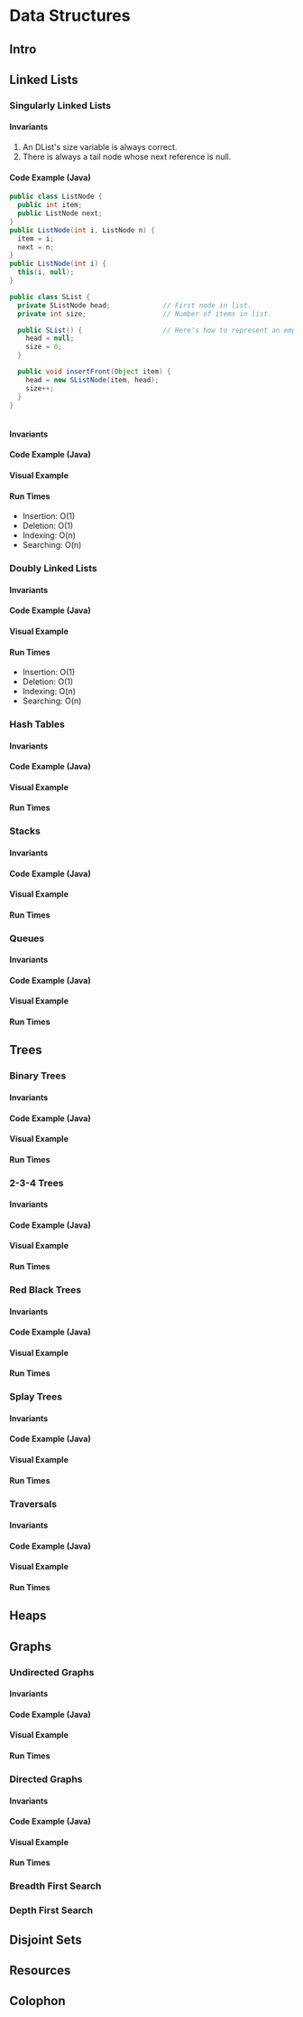 # Data Structures

## Intro

## Linked Lists
### Singularly Linked Lists
#### Invariants 
1. An DList's size variable is always correct.
2. There is always a tail node whose next reference is null.

#### Code Example (Java)
```Java
public class ListNode {
  public int item;
  public ListNode next;
} 
public ListNode(int i, ListNode n) {
  item = i;
  next = n;
}
public ListNode(int i) {
  this(i, null);
}
```

```Java
public class SList {
  private SListNode head;             // First node in list.
  private int size;                   // Number of items in list.

  public SList() {                    // Here's how to represent an empty list.
    head = null;
    size = 0;
  }

  public void insertFront(Object item) {
    head = new SListNode(item, head);
    size++;
  }
}
    
```
#### Invariants 
#### Code Example (Java)
#### Visual Example
#### Run Times
- Insertion: O(1) 
- Deletion: O(1)
- Indexing: O(n)
- Searching: O(n)



### Doubly Linked Lists
#### Invariants 
#### Code Example (Java)
#### Visual Example

#### Run Times
- Insertion: O(1) 
- Deletion: O(1)
- Indexing: O(n)
- Searching: O(n)

### Hash Tables
#### Invariants 
#### Code Example (Java)
#### Visual Example
#### Run Times

### Stacks
#### Invariants 
#### Code Example (Java)
#### Visual Example
#### Run Times

### Queues
#### Invariants 
#### Code Example (Java)
#### Visual Example
#### Run Times

## Trees
### Binary Trees
#### Invariants 
#### Code Example (Java)
#### Visual Example
#### Run Times

### 2-3-4 Trees
#### Invariants 
#### Code Example (Java)
#### Visual Example
#### Run Times

### Red Black Trees
#### Invariants 
#### Code Example (Java)
#### Visual Example
#### Run Times

### Splay Trees
#### Invariants 
#### Code Example (Java)
#### Visual Example
#### Run Times

### Traversals
#### Invariants 
#### Code Example (Java)
#### Visual Example
#### Run Times


## Heaps

## Graphs
### Undirected Graphs
#### Invariants 
#### Code Example (Java)
#### Visual Example
#### Run Times

### Directed Graphs
#### Invariants 
#### Code Example (Java)
#### Visual Example
#### Run Times

### Breadth First Search
### Depth First Search


## Disjoint Sets

## Resources
## Colophon
